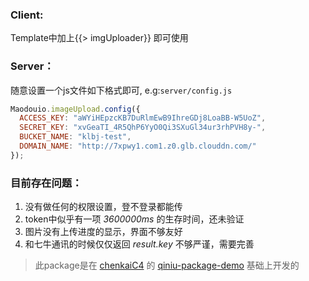 
### Client:
Template中加上{{> imgUploader}} 即可使用

### Server：
随意设置一个js文件如下格式即可, e.g:`server/config.js`

```js
Maodouio.imageUpload.config({
  ACCESS_KEY: "aWYiHEpzcKB7DuRlmEwB9IhreGDj8LoaBB-W5UoZ",
  SECRET_KEY: "xvGeaTI_4R5QhP6YyO0Qi3SXuGl34ur3rhPVH8y-",
  BUCKET_NAME: "klbj-test",
  DOMAIN_NAME: "http://7xpwy1.com1.z0.glb.clouddn.com/"
});
```

### 目前存在问题：
1. 没有做任何的权限设置，登不登录都能传
2. token中似乎有一项 *3600000ms* 的生存时间，还未验证
3. 图片没有上传进度的显示，界面不够友好
4. 和七牛通讯的时候仅仅返回 *result.key* 不够严谨，需要完善  

> 此package是在 [chenkaiC4](https://github.com/chenkaiC4) 的 [qiniu-package-demo](https://github.com/chenkaiC4/qiniu-package-demo) 基础上开发的
